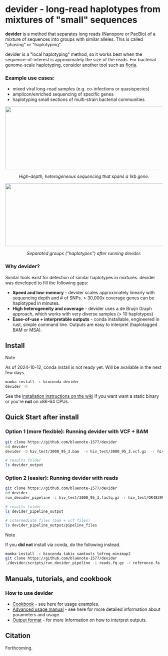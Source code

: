 # devider - long-read haplotypes from mixtures of "small" sequences

**devider** is a method that separates long reads (Nanopore or PacBio) of a mixture of sequences into groups with similar alleles. This is called "phasing" or "haplotyping". 

devider is a "local haplotyping" method, so it works best when the sequence-of-interest is approximately the size of the reads. For bacterial genome-scale haplotyping, consider another tool such as [floria](https://github.com/bluenote-1577/floria).

### Example use cases:

* mixed viral long-read samples (e.g. co-infections or quasispecies)
* amplicon/enriched sequencing of specific genes
* haplotyping small sections of multi-strain bacterial communities

<p align="center">
  <img width="600" height="200" src="https://github.com/user-attachments/assets/c0a82bb5-7feb-4d13-ab59-04da2bce52b3", caption="asdf">
</p>
<p align="center">
  <i>
High-depth, heterogeneous sequencing that spans a 1kb gene.
  </i>
</p>

<p align="center">
  <img width="600" height="200" src="https://github.com/user-attachments/assets/34cb8bcf-8f23-47e4-b2f6-8515a21d3cf4", caption="asdf">
</p>
<p align="center">
  <i>
Separated groups ("haplotypes") after running devider.
  </i>
</p>

### Why devider?

Similar tools exist for detection of similar haplotypes in mixtures. devider was developed to fill the following gaps:

* **Speed and low-memory** - devider scales approximately linearly with sequencing depth and # of SNPs. > 30,000x coverage genes can be haplotyped in minutes. 
* **High heterogeneity and coverage** - devider uses a de Bruijn Graph approach, which works with very diverse samples (> 10 haplotypes)
* **Ease-of-use + interpretable outputs** - conda installable, engineered in rust, simple command line. Outputs are easy to interpret (haplotagged BAM or MSA). 

## Install

> [!NOTE]
> As of 2024-10-12, conda install is not ready yet. Will be available in the next few days. 

```sh
mamba install -c bioconda devider
devider -h 
```

See the [installation instructions on the wiki](https://github.com/bluenote-1577/devider/wiki/Installation) if you want want a static binary or you're **not** on x86-64 CPUs.

## Quick Start after install 

### Option 1 (more flexible): Running devider with VCF + BAM
```sh
git clone https://github.com/bluenote-1577/devider
cd devider
devider -b hiv_test/3000_95_3.bam  -v hiv_test/3000_95_3.vcf.gz  -r hiv_test/OR483991.1.fasta -o devider_output

# results folder
ls devider_output
```
### Option 2 (easier): Running devider with reads 
```sh
git clone https://github.com/bluenote-1577/devider
cd devider
run_devider_pipeline -i hiv_test/3000_95_3.fastq.gz -r hiv_test/OR4839901.1.fasta -o devider_pipeline_output 

# results folder
ls devider_pipeline_output

# intermediate files (bam + vcf files)
ls devider_pipeline_output/pipeline_files
```

> [!NOTE]
>  If you **did not** install via conda, do the following instead. 
>```sh
>mamba install -c bioconda tabix samtools lofreq minimap2
>git clone https://github.com/bluenote-1577/devider
>./devider/scripts/run_devider_pipeline -i reads.fq.gz -r reference.fa -o pipeline_output
>```

## Manuals, tutorials, and cookbook

### How to use devider

* [Cookbook](https://github.com/bluenote-1577/devider/wiki/Cookbook) - see here for usage examples.
* [Advanced usage manual](https://github.com/bluenote-1577/devider/wiki/Advanced-usage-manual) - see here for more detailed information about parameters and usage.
* [Output format](https://github.com/bluenote-1577/devider/wiki/Output-format) - for more information on how to interpret outputs.


## Citation

Forthcoming.
